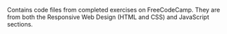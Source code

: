 Contains code files from completed exercises on FreeCodeCamp. 
They are from both the Responsive Web Design (HTML and CSS) and JavaScript sections.
